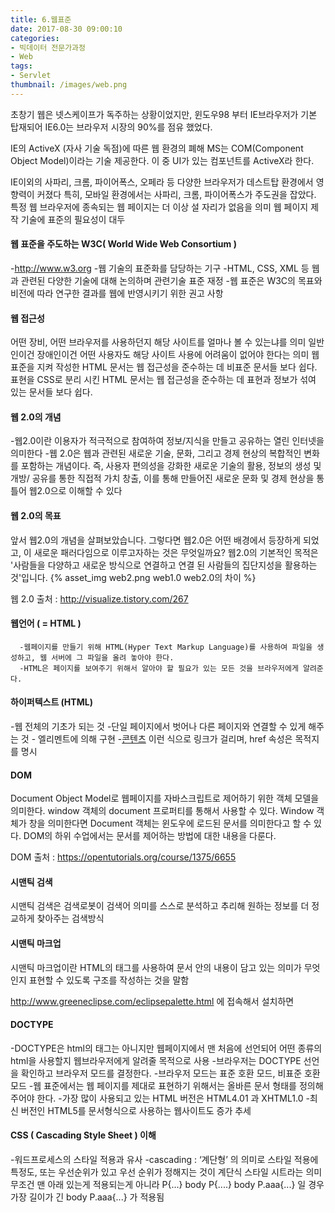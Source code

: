 ```yaml
---
title: 6.웹표준
date: 2017-08-30 09:00:10
categories:
- 빅데이터 전문가과정
- Web
tags:
- Servlet
thumbnail: /images/web.png
---
```

초창기 웹은 넷스케이프가 독주하는 상황이었지만,  윈도우98 부터 IE브라우저가  기본 탑재되어  IE6.0는 브라우저 시장의 90%를 점유 했었다.

IE의 ActiveX (자사 기술 독점)에 따른 웹 환경의 폐해
MS는 COM(Component Object Model)이라는 기술 제공한다. 이 중 UI가 있는 컴포넌트를 ActiveX라 한다.  

IE이외의 사파리, 크롬, 파이어폭스, 오페라 등  다양한 브라우저가  데스트탑  환경에서 영향력이  커졌다
특히,  모바일 환경에서는 사파리,  크롬,  파이어폭스가  주도권을 잡았다.
특정 웹 브라우저에  종속되는 웹 페이지는 더 이상 설 자리가 없음을  의미
웹 페이지 제작 기술에  표준의 필요성이 대두

#### 웹 표준을 주도하는 W3C( World Wide Web Consortium )
-http://www.w3.org
-웹 기술의 표준화를 담당하는 기구
-HTML, CSS, XML 등 웹과 관련된 다양한 기술에 대해  논의하며 관련기술 표준 재정
-웹 표준은 W3C의 목표와 비전에 따라 연구한 결과를  웹에 반영시키기 위한 권고 사항

#### 웹 접근성
어떤 장비, 어떤 브라우저를 사용하던지 해당 사이트를 얼마나 볼 수 있는냐를 의미
일반인이건 장애인이건 어떤 사용자도 해당 사이트 사용에 어려움이 없어야 한다는 의미
웹 표준을 지켜 작성한 HTML 문서는 웹 접근성을 준수하는 데 비표준 문서들 보다 쉽다.
표현을 CSS로 분리 시킨 HTML 문서는 웹 접근성을 준수하는 데  표현과 정보가 섞여 있는 문서들 보다 쉽다.

#### 웹 2.0의 개념
-웹2.0이란 이용자가 적극적으로 참여하여 정보/지식을 만들고 공유하는 열린 인터넷을 의미한다
-웹 2.0은 웹과 관련된 새로운 기술, 문화, 그리고 경제 현상의 복합적인 변화를 포함하는 개념이다. 즉, 사용자 편의성을 강화한 새로운 기술의 활용, 정보의 생성 및 개방/ 공유를 통한 직접적 가치 창출, 이를 통해 만들어진 새로운 문화 및 경제 현상을 통틀어 웹2.0으로 이해할 수 있다
#### 웹 2.0의 목표
앞서 웹2.0의 개념을 살펴보았습니다. 그렇다면 웹2.0은 어떤 배경에서 등장하게 되었고, 이 새로운 패러다임으로 이루고자하는 것은 무엇일까요? 웹2.0의 기본적인 목적은 '사람들을 다양하고 새로운 방식으로 연결하고 연결 된 사람들의 집단지성을 활용하는 것'입니다.
{% asset_img web2.png web1.0 web2.0의 차이 %}

웹 2.0 출처 : http://visualize.tistory.com/267


#### 웹언어 ( = HTML )
      -웹페이지를 만들기 위해 HTML(Hyper Text Markup Language)를 사용하여 파일을 생성하고, 웹 서버에 그 파일을 올려 놓아야 한다.
      -HTML은 페이지를 보여주기 위해서 알아야 할 필요가 있는 모든 것을 브라우저에게 알려준다.

#### 하이퍼텍스트 (HTML)
-웹 전체의 기초가 되는 것
-단일 페이지에서 벗어나 다른 페이지와 연결할 수 있게 해주는 것
-<a> 엘리멘트에 의해 구현
-<a href=‘’>콘텐츠</a>  이런 식으로 링크가 걸리며, href 속성은 목적지를 명시    

#### DOM
Document Object Model로 웹페이지를 자바스크립트로 제어하기 위한 객체 모델을 의미한다. window 객체의 document 프로퍼티를 통해서 사용할 수 있다. Window 객체가 창을 의미한다면 Document 객체는 윈도우에 로드된 문서를 의미한다고 할 수 있다. DOM의 하위 수업에서는 문서를 제어하는 방법에 대한 내용을 다룬다.

DOM 출처 : https://opentutorials.org/course/1375/6655

#### 시맨틱 검색
시맨틱 검색은 검색로봇이 검색어 의미를 스스로 분석하고 추리해 원하는 정보를 더 정교하게 찾아주는 검색방식
#### 시맨틱 마크업
시맨틱 마크업이란 HTML의 태그를 사용하여 문서 안의 내용이 담고 있는 의미가 무엇인지 표현할 수 있도록 구조를 작성하는 것을 말함


http://www.greeneclipse.com/eclipsepalette.html 에 접속해서 설치하면


#### DOCTYPE
-DOCTYPE은 html의 태그는 아니지만 웹페이지에서 맨 처음에 선언되어 어떤 종류의 html을 사용할지 웹브라우저에게 알려줄 목적으로 사용
-브라우저는 DOCTYPE 선언을 확인하고 브라우저 모드를 결정한다.
-브라우저 모드는 표준 호환 모드,  비표준 호환 모드
-웹 표준에서는 웹 페이지를 제대로 표현하기 위해서는 올바른 문서 형태를 정의해주어야 한다.
-가장 많이 사용되고 있는 HTML 버전은 HTML4.01  과  XHTML1.0
-최신 버전인 HTML5를 문서형식으로 사용하는 웹사이트도 증가 추세

#### CSS ( Cascading Style Sheet ) 이해
-워드프로세스의 스타일 적용과 유사
-cascading : ‘계단형’ 의 의미로  스타일 적용에 특정도, 또는 우선순위가  있고 우선 순위가 정해지는 것이 계단식 스타일 시트라는 의미
무조건 맨 아래 있는게 적용되는게 아니라 P{...}   body P{....}   body P.aaa{...} 일 경우 가장 길이가 긴 body P.aaa{...} 가 적용됨

